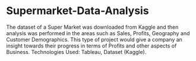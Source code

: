 # Supermarket-Data-Analysis

The dataset of a Super Market was downloaded from Kaggle and then analysis was performed in the areas such as Sales, Profits, Geography and Customer Demographics. This type of project would give a company an insight towards their progress in terms of Profits and other aspects of Business. Technologies Used: Tableau, Dataset (Kaggle).

